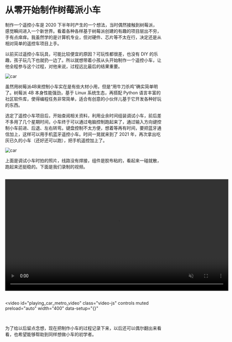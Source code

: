 <link rel="stylesheet" href="https://cdn.huoyijie.cn/npm/video.js@8.0.4/dist/video-js.min.css">
<script src="https://cdn.huoyijie.cn/npm/video.js@8.0.4/dist/video.min.js"></script>
<script>
    window.HELP_IMPROVE_VIDEOJS = false
</script>

# 从零开始制作树莓派小车

制作一个遥控小车是 2020 下半年时产生的一个想法，当时偶然接触到树莓派，感觉瞬间进入一个新世界。看着各种各样基于树莓派创建的有趣的项目层出不穷，手有点痒痒。我虽然学的是计算机专业，但对硬件、芯片等不太在行，决定还是从相对简单的遥控车项目上手。

以前买过遥控小车玩具，可能比较便宜的原因？可玩性都很差，也没有 DIY 的乐趣，孩子玩几下也就扔一边了。所以就想带着小孩从头开始制作一个遥控小车，让他全程参与这个过程，对他来说，过程远比最后的结果重要。

![car](https://cdn.huoyijie.cn/ab/3b8281b1e8aa6a1d8bc6718a4256b141/rpi-car.jpg)

虽然用树莓派4B来控制小车实在是有些大材小用，但是“用牛刀杀鸡”确实简单明了。树莓派 4B 本身性能强劲，基于 Linux 系统生态，再搭配 Python 语言丰富的社区软件库，使得编程任务非常简单，适合有创意的小伙伴儿基于它开发各种好玩的东西。

选定了遥控小车项目后，开始查阅相关资料，利用业余时间组装调试小车，前后差不多用了几个星期时间，小车终于可以通过电脑控制跑起来了，通过输入方向键控制小车前进、后退、左右转弯。键盘控制不太方便，想着等再有时间，要把蓝牙通信加上，这样可以用手机蓝牙遥控小车。时间一晃就来到了 2021 年，再次拿出吃灰已久的小车（还好还可以跑），把手机遥控加上了。

![car](https://cdn.huoyijie.cn/ab/3b8281b1e8aa6a1d8bc6718a4256b141/car.jpg)

上面是调试小车时拍的照片，线路没有焊接，组件是胶布粘的，看起来一碰就散，跑起来还挺稳的。下面是我们录制的视频。

<br><video id="playing_car_video" class="video-js" controls muted preload="auto" width="720" data-setup="{}">
  <source src="https://cdn.huoyijie.cn/ab/3b8281b1e8aa6a1d8bc6718a4256b141/playing_car@home.mp4" type="video/mp4">
</video><br>

<br><video
  id="playing_car_metro_video" class="video-js" controls muted preload="auto" width="400" data-setup="{}"
>
  <source src="https://cdn.huoyijie.cn/ab/3b8281b1e8aa6a1d8bc6718a4256b141/playing_car@metro.mp4" type="video/mp4">
</video><br>

为了给以后留点念想，现在把制作小车的过程记录下来，以后还可以偶尔翻出来看看，也希望能够帮助到同样想做小车的初学者。